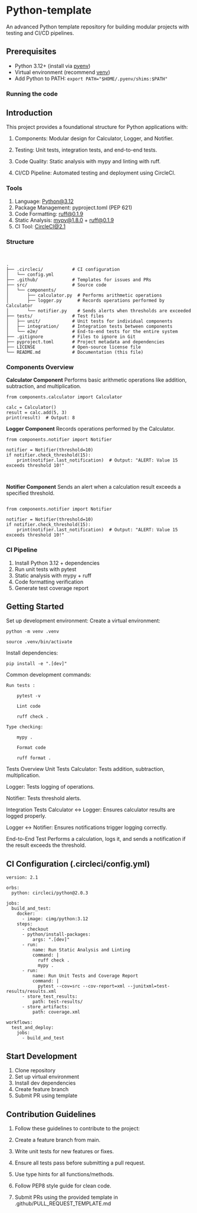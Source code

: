 # Python-template

An advanced Python template repository for building modular projects with testing and CI/CD pipelines.

## Prerequisites

* Python 3.12+ (install via [pyenv](https://github.com/pyenv/pyenv))
* Virtual environment (recommend [venv](https://docs.python.org/3/library/venv.html))
* Add Python to PATH: `export PATH="$HOME/.pyenv/shims:$PATH"`

### Running the code




## Introduction

This project provides a foundational structure for Python applications with:

1) Components: Modular design for Calculator, Logger, and Notifier.

2) Testing: Unit tests, integration tests, and end-to-end tests.

3) Code Quality: Static analysis with mypy and linting with ruff.

4) CI/CD Pipeline: Automated testing and deployment using CircleCI.

### Tools
1. Language: Python@3.12
2. Package Management: pyproject.toml (PEP 621)
3. Code Formatting: ruff@0.1.9
4. Static Analysis: mypy@1.8.0 + ruff@0.1.9
5. CI Tool: CircleCI@2.1

### Structure
``` shell


.
├── .circleci/           # CI configuration
│   └── config.yml
├── .github/             # Templates for issues and PRs
├── src/                 # Source code
│   └── components/
│       ├── calculator.py  # Performs arithmetic operations
│       ├── logger.py      # Records operations performed by Calculator
│       └── notifier.py    # Sends alerts when thresholds are exceeded
├── tests/               # Test files
│   ├── unit/            # Unit tests for individual components
│   ├── integration/     # Integration tests between components
│   └── e2e/             # End-to-end tests for the entire system
├── .gitignore           # Files to ignore in Git
├── pyproject.toml       # Project metadata and dependencies
├── LICENSE              # Open-source license file
└── README.md            # Documentation (this file)

```

### Components Overview



**Calculator Component** 
Performs basic arithmetic operations like addition, subtraction, and multiplication.
``` shell
from components.calculator import Calculator

calc = Calculator()
result = calc.add(5, 3)
print(result)  # Output: 8

``` 

**Logger Component** 
Records operations performed by the Calculator.
``` shell
from components.notifier import Notifier

notifier = Notifier(threshold=10)
if notifier.check_threshold(15):
    print(notifier.last_notification)  # Output: "ALERT: Value 15 exceeds threshold 10!"



```
**Notifier Component**
Sends an alert when a calculation result exceeds a specified threshold.

```shell

from components.notifier import Notifier

notifier = Notifier(threshold=10)
if notifier.check_threshold(15):
    print(notifier.last_notification)  # Output: "ALERT: Value 15 exceeds threshold 10!"
```

### CI Pipeline
1. Install Python 3.12 + dependencies
2. Run unit tests with pytest
3. Static analysis with mypy + ruff
4. Code formatting verification
5. Generate test coverage report

## Getting Started

Set up development environment:
    Create a virtual environment:
``` shell
python -m venv .venv
``` 
``` shell
source .venv/bin/activate
```
Install dependencies:
``` shell
pip install -e ".[dev]"
``` 


Common development commands:
``` shell
Run tests :

    pytest -v

    Lint code

    ruff check .
``` 
``` shell
Type checking:

    mypy .

    Format code

    ruff format .
``` 

Tests Overview
Unit Tests
Calculator: Tests addition, subtraction, multiplication.

Logger: Tests logging of operations.

Notifier: Tests threshold alerts.

Integration Tests
Calculator ↔ Logger: Ensures calculator results are logged properly.

Logger ↔ Notifier: Ensures notifications trigger logging correctly.

End-to-End Test
Performs a calculation, logs it, and sends a notification if the result exceeds the threshold.

## CI Configuration (.circleci/config.yml)
``` shell
version: 2.1

orbs:
  python: circleci/python@2.0.3

jobs:
  build_and_test:
    docker:
      - image: cimg/python:3.12
    steps:
      - checkout
      - python/install-packages:
          args: ".[dev]"
      - run:
          name: Run Static Analysis and Linting
          command: |
            ruff check .
            mypy .
      - run:
          name: Run Unit Tests and Coverage Report
          command: |
            pytest --cov=src --cov-report=xml --junitxml=test-results/results.xml
      - store_test_results:
          path: test-results/
      - store_artifacts:
          path: coverage.xml

workflows:
  test_and_deploy:
    jobs:
      - build_and_test

``` 


## Start Development
1. Clone repository
2. Set up virtual environment
3. Install dev dependencies
4. Create feature branch
5. Submit PR using template

## Contribution Guidelines
1. Follow these guidelines to contribute to the project:

2. Create a feature branch from main.

3. Write unit tests for new features or fixes.

4. Ensure all tests pass before submitting a pull request.

5. Use type hints for all functions/methods.

6. Follow PEP8 style guide for clean code.

7. Submit PRs using the provided template in .github/PULL_REQUEST_TEMPLATE.md
